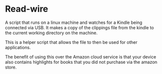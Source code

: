 # Read-wire

A script that runs on a linux machine and watches for a Kindle being connected via USB. It makes a copy of the clippings file from the kindle to the current working directory on the machine.

This is a helper script that allows the file to then be used for other applications. 

The benefit of using this over the Amazon cloud service is that your device also contains highlights for books that you did not purchase via the amazon store. 
